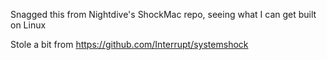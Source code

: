 Snagged this from Nightdive's ShockMac repo, seeing what I can get built on Linux

Stole a bit from https://github.com/Interrupt/systemshock
